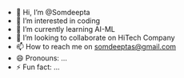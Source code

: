 - 👋 Hi, I’m @Somdeepta
- 👀 I’m interested in coding
- 🌱 I’m currently learning AI-ML
- 💞️ I’m looking to collaborate on HiTech Company
- 📫 How to reach me on somdeeptas@gmail.com
- 😄 Pronouns: ...
- ⚡ Fun fact: ...

<!---
Somdeepta/Somdeepta is a ✨ special ✨ repository because its `README.md` (this file) appears on your GitHub profile.
You can click the Preview link to take a look at your changes.
--->
